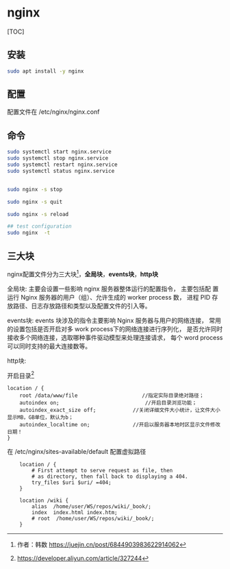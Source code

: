 # nginx

[TOC]

## 安装
```sh
sudo apt install -y nginx
```

## 配置
配置文件在 /etc/nginx/nginx.conf


## 命令
```sh
sudo systemctl start nginx.service
sudo systemctl stop nginx.service
sudo systemctl restart nginx.service
sudo systemctl status nginx.service


sudo nginx -s stop

sudo nginx -s quit

sudo nginx -s reload

## test configuration
sudo nginx  -t
```

## 三大块
nginx配置文件分为三大块[^3block]，**全局块**，**events块**，**http块**

全局块:
主要会设置一些影响 nginx 服务器整体运行的配置指令，
主要包括配 置运行 Nginx 服务器的用户（组）、允许生成的 worker process 数，
进程 PID 存放路径、日志存放路径和类型以及配置文件的引入等。

events块:
events 块涉及的指令主要影响 Nginx 服务器与用户的网络连接，
常用的设置包括是否开启对多 work process下的网络连接进行序列化，
是否允许同时接收多个网络连接，选取哪种事件驱动模型来处理连接请求，
每个 word process 可以同时支持的最大连接数等。

http块:


开启目录[^dir]
```
location / {   
    root /data/www/file                     //指定实际目录绝对路径；   
    autoindex on;                            //开启目录浏览功能；   
    autoindex_exact_size off;            //关闭详细文件大小统计，让文件大小显示MB，GB单位，默认为b；   
    autoindex_localtime on;              //开启以服务器本地时区显示文件修改日期！   
}
```


在 /etc/nginx/sites-available/default 配置虚拟路径
```
    location / {
        # First attempt to serve request as file, then
        # as directory, then fall back to displaying a 404.
        try_files $uri $uri/ =404;
    }

    location /wiki {
        alias  /home/user/WS/repos/wiki/_book/;
        index  index.html index.htm;
        # root  /home/user/WS/repos/wiki/_book/;
    }
```


[^3block]: 作者：韩数 https://juejin.cn/post/6844903983622914062
[^dir]: https://developer.aliyun.com/article/327244


